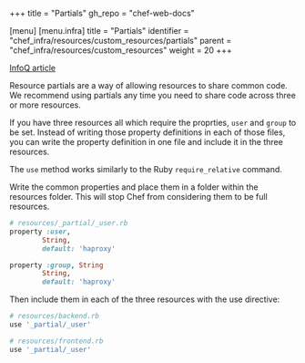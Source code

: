 +++
title = "Partials"
gh_repo = "chef-web-docs"

[menu]
  [menu.infra]
    title = "Partials"
    identifier = "chef_infra/resources/custom_resources/partials"
    parent = "chef_infra/resources/custom_resources"
    weight = 20
+++

[InfoQ article](https://www.infoq.com/news/2020/05/chef-infra-16/)

Resource partials are a way of allowing resources to share common code. We recommend using partials any time you need to share code across three or more resources.

If you have three resources all which require the proprties, `user` and `group` to be set. Instead of writing those property definitions in each of those files, you can write the property definition in one file and include it in the three resources.

The `use` method works similarly to the Ruby `require_relative` command.

Write the common properties and place them in a folder within the resources folder. This will stop Chef from considering them to be full resources.

```ruby
# resources/_partial/_user.rb
property :user,
        String,
        default: 'haproxy'

property :group, String
        String,
        default: 'haproxy'
```

Then include them in each of the three resources with the use directive:

```ruby
# resources/backend.rb
use '_partial/_user'
```

```ruby
# resources/frontend.rb
use '_partial/_user'
```
